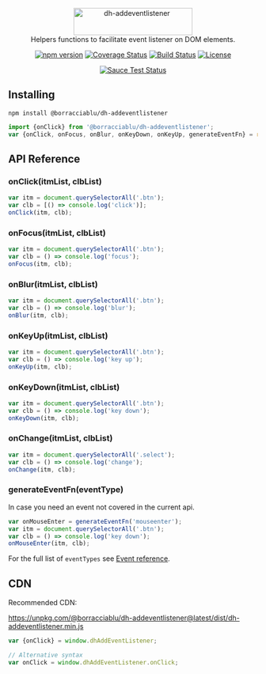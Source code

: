 <p align="center">
  <a href="https://github.com/borracciaBlu/dh-addeventlistener/" target="_blank">
    <img src="https://user-images.githubusercontent.com/2061731/237676043-b509943c-7478-41b9-bb79-03078e75bd13.svg" width="240px" height="55px" alt="dh-addeventlistener" />
  </a>

  <br>
  <span align="center">
    Helpers functions to facilitate event listener on DOM elements.
  </span>
</p>

<p dir="auto"  align="center">
    <a href="https://badge.fury.io/js/%40borracciablu%2Fdh-addeventlistener"><img src="https://badge.fury.io/js/%40borracciablu%2Fdh-addeventlistener.svg" alt="npm version"></a>
    <a href="https://coveralls.io/github/borracciaBlu/dh-addeventlistener?branch=master"><img src="https://coveralls.io/repos/github/borracciaBlu/dh-addeventlistener/badge.svg?branch=master" alt="Coverage Status"></a>
    <a href="https://github.com/borracciaBlu/dh-addeventlistener/actions?query=workflow%3Abuild-test"><img src="https://github.com/borracciaBlu/dh-addeventlistener/workflows/build-test/badge.svg" alt="Build Status"></a>
    <a href="https://github.com/borracciaBlu/dh-addeventlistener/blob/master/LICENSE"><img src="https://img.shields.io/badge/License-BSD%203--Clause-blue.svg" alt="License"></a>
</p>

<p dir="auto"  align="center">
	<a href="https://saucelabs.com/u/borracciaBlu-dh-addeventlistener"><img src="https://saucelabs.com/browser-matrix/borracciaBlu-dh-addeventlistener.svg" alt="Sauce Test Status"></a>
</p>

## Installing

`npm install @borracciablu/dh-addeventlistener`

```js
import {onClick} from '@borracciablu/dh-addeventlistener';
var {onClick, onFocus, onBlur, onKeyDown, onKeyUp, generateEventFn} = require('@borracciablu/dh-addeventlistener');
```

## API Reference

### onClick(itmList, clbList)
```js
var itm = document.querySelectorAll('.btn');
var clb = [() => console.log('click')];
onClick(itm, clb);
 ```

### onFocus(itmList, clbList)
```js
var itm = document.querySelectorAll('.btn');
var clb = () => console.log('focus');
onFocus(itm, clb);
 ```

### onBlur(itmList, clbList)
```js
var itm = document.querySelectorAll('.btn');
var clb = () => console.log('blur');
onBlur(itm, clb);
```

### onKeyUp(itmList, clbList)
```js
var itm = document.querySelectorAll('.btn');
var clb = () => console.log('key up');
onKeyUp(itm, clb);
```

### onKeyDown(itmList, clbList)
```js
var itm = document.querySelectorAll('.btn');
var clb = () => console.log('key down');
onKeyDown(itm, clb);
```

### onChange(itmList, clbList)
```js
var itm = document.querySelectorAll('.select');
var clb = () => console.log('change');
onChange(itm, clb);
```

### generateEventFn(eventType) 
In case you need an event not covered in the current api.

```js
var onMouseEnter = generateEventFn('mouseenter');
var itm = document.querySelectorAll('.btn');
var clb = () => console.log('key down');
onMouseEnter(itm, clb);
```

For the full list of `eventTypes` see [Event reference](https://developer.mozilla.org/en-US/docs/Web/Events).


## CDN
Recommended CDN:

https://unpkg.com/@borracciablu/dh-addeventlistener@latest/dist/dh-addeventlistener.min.js

```js
var {onClick} = window.dhAddEventListener;

// Alternative syntax
var onClick = window.dhAddEventListener.onClick;
```